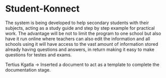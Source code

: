Student-Konnect
===============

The system is being developed to help secondary students with their subjects, acting as a study guide and step by step example for practical work. The advantage will be not to limit the program to one school but also have it run online where teachers can also edit the information and all schools using it will have access to the vast amount of information stored already having questions and answers, in return making it easy to make questions for testes and exams.

Tertius Kgatla
  -> Inserted a document to act as a template to complete the documentation stage.
